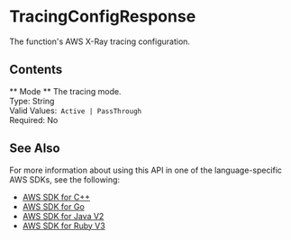 # TracingConfigResponse<a name="API_TracingConfigResponse"></a>

The function's AWS X\-Ray tracing configuration\.

## Contents<a name="API_TracingConfigResponse_Contents"></a>

 ** Mode **   <a name="SSS-Type-TracingConfigResponse-Mode"></a>
The tracing mode\.  
Type: String  
Valid Values:` Active | PassThrough`   
Required: No

## See Also<a name="API_TracingConfigResponse_SeeAlso"></a>

For more information about using this API in one of the language\-specific AWS SDKs, see the following:
+  [ AWS SDK for C\+\+](https://docs.aws.amazon.com/goto/SdkForCpp/lambda-2015-03-31/TracingConfigResponse) 
+  [ AWS SDK for Go](https://docs.aws.amazon.com/goto/SdkForGoV1/lambda-2015-03-31/TracingConfigResponse) 
+  [ AWS SDK for Java V2](https://docs.aws.amazon.com/goto/SdkForJavaV2/lambda-2015-03-31/TracingConfigResponse) 
+  [ AWS SDK for Ruby V3](https://docs.aws.amazon.com/goto/SdkForRubyV3/lambda-2015-03-31/TracingConfigResponse) 